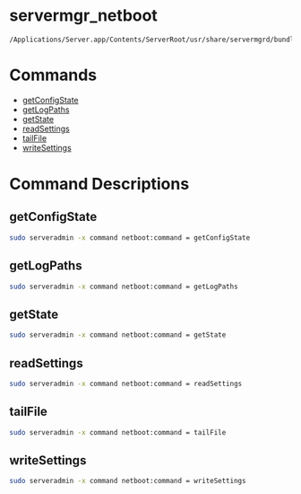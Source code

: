 # servermgr_netboot

```console
/Applications/Server.app/Contents/ServerRoot/usr/share/servermgrd/bundles/servermgr_netboot.bundle/Contents/MacOS/servermgr_netboot
```

# Commands

* [getConfigState](https://github.com/erikberglund/servermgr_commands/blob/master/servermgr_netboot.md#getconfigstate)
* [getLogPaths](https://github.com/erikberglund/servermgr_commands/blob/master/servermgr_netboot.md#getlogpaths)
* [getState](https://github.com/erikberglund/servermgr_commands/blob/master/servermgr_netboot.md#getstate)
* [readSettings](https://github.com/erikberglund/servermgr_commands/blob/master/servermgr_netboot.md#readsettings)
* [tailFile](https://github.com/erikberglund/servermgr_commands/blob/master/servermgr_netboot.md#tailfile)
* [writeSettings](https://github.com/erikberglund/servermgr_commands/blob/master/servermgr_netboot.md#writesettings)

# Command Descriptions

## getConfigState

```bash
sudo serveradmin -x command netboot:command = getConfigState
```

## getLogPaths

```bash
sudo serveradmin -x command netboot:command = getLogPaths
```

## getState

```bash
sudo serveradmin -x command netboot:command = getState
```

## readSettings

```bash
sudo serveradmin -x command netboot:command = readSettings
```

## tailFile

```bash
sudo serveradmin -x command netboot:command = tailFile
```

## writeSettings

```bash
sudo serveradmin -x command netboot:command = writeSettings
```

